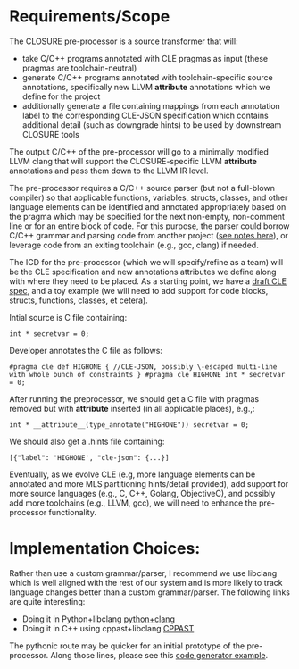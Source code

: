 # Requirements/Scope
The CLOSURE pre-processor is a source transformer that will:
* take C/C++ programs annotated with CLE pragmas as input (these pragmas are toolchain-neutral)
* generate C/C++ programs annotated with toolchain-specific source annotations, specifically new LLVM __attribute__ annotations which we define for the project
* additionally generate a file containing mappings from each annotation label to the corresponding CLE-JSON specification which contains additional detail (such as downgrade hints) to be used by downstream CLOSURE tools

The output C/C++ of the pre-processor will go to a minimally modified LLVM clang that will support the CLOSURE-specific LLVM __attribute__ annotations and pass them down to the LLVM IR level.

The pre-processor requires a C/C++ source parser (but not a full-blown compiler) so that applicable functions, variables, structs, classes, and other language elements can be identified and annotated appropriately based on the pragma which may be specified for the next non-empty, non-comment line or for an entire block of code.  For this purpose, the parser could borrow C/C++ grammar and parsing code from another project ([see notes here](http://www.nobugs.org/developer/parsingcpp/)), or leverage code from an exiting toolchain (e.g., gcc, clang) if needed. 

The ICD for the pre-processor (which we will specify/refine as a team) will be the CLE specification and new annotations attributes we define along with where they need to be placed.  As a starting point, we have a [draft CLE spec](https://github.com/gaps-closure/cle-spec/blob/master/specification.md), and a toy example (we will need to add support for code blocks, structs, functions, classes, et cetera).

Intial source is C file containing:
```
int * secretvar = 0;
```
Developer annotates the C file as follows:
```
#pragma cle def HIGHONE { //CLE-JSON, possibly \-escaped multi-line with whole bunch of constraints } #pragma cle HIGHONE int * secretvar = 0;
```
After running the preprocessor, we should get a C file with pragmas removed but with __attribute__ inserted (in all applicable places), e.g.,:
```
int * __attribute__(type_annotate("HIGHONE")) secretvar = 0;
```
We should also get a .hints file containing:
```
[{"label": 'HIGHONE', "cle-json": {...}]
```
Eventually, as we evolve CLE (e.g, more language elements can be annotated and more MLS partitioning hints/detail provided), add support for more source languages (e.g., C, C++, Golang, ObjectiveC), and possibly add more toolchains (e.g., LLVM, gcc), we will need to enhance the pre-processor functionality.

# Implementation Choices:
Rather than use a custom grammar/parser, I recommend we use libclang which is well aligned with the rest of our system and is more likely to track language changes better than a custom grammar/parser. The following links are quite interesting:
* Doing it in Python+libclang [python+clang](https://eli.thegreenplace.net/2011/07/03/parsing-c-in-python-with-clang)
* Doing it in C++ using cppast+libclang [CPPAST](https://github.com/foonathan/cppast)

The pythonic route may be quicker for an initial prototype of the pre-processor. Along those lines, please see this [code generator example](http://szelei.me/code-generator).
